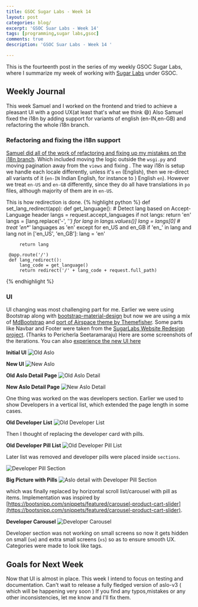 ```yaml
---
title: GSOC Sugar Labs - Week 14
layout: post
categories: blog/
excerpt: 'GSOC Suar Labs - Week 14'
tags: [programming,sugar labs,gsoc]
comments: true
description: 'GSOC Suar Labs - Week 14 '

---
```

This is the fourteenth post in the series of my weekly GSOC Sugar Labs, where I summarize my week of working with [Sugar Labs](https://www.sugarlabs.org) under GSOC.

## Weekly Journal 
This week Samuel and I worked on the frontend and tried to achieve a pleasant UI with a good UX(at least that's what we think :smile:)
Also Samuel fixed the i18n by adding support for variants of english (en-IN,en-GB) and refactoring the whole i18n branch.


### Refactoring and fixing the i18n support
[Samuel did all of the work of refactoring and fixing up my mistakes on the i18n branch](https://github.com/jatindhankhar/aslo-v3/commit/2010b87e9ecfeae0d7c0ddf3a72cc0895d02c9f9).
Which included moving the logic outside the `wsgi.py` and moving pagination away from the `views` and fixing . The way i18n is setup we handle each locale differently, unless it's `en` (English), then we re-direct all variants of it (`en-IN` Indian English, for instance to ) English `en`). However we treat `en-US` and `en-GB` differently, since they do all have translations in `po` files, although majority of them are in `en-US`. 

This is how redirection is done.
{% highlight python %}
def set_lang_redirect(app):
     def get_language():
         # Detect lang based on Accept-Language header
         langs = request.accept_languages
         if not langs:
             return 'en'
         langs = [lang.replace('-', '_') for lang in langs.values()]
         lang = langs[0]
         # treat 'en_*' languages as 'en' except for en_US and en_GB
         if 'en_' in lang and lang not in ['en_US', 'en_GB']:
             lang = 'en'
 
         return lang
 
     @app.route('/')
     def lang_redirect():
         lang_code = get_language()
         return redirect('/' + lang_code + request.full_path)
{% endhighlight %}


### UI
UI changing was most challenging part for me. Earlier we were using Bootstrap along with [bootstrap-material-design](https://github.com/FezVrasta/bootstrap-material-design) but now we are using a mix of [MdBootstrap](https://mdbootstrap.com/) and [port of Airspace theme by Themefisher](https://github.com/luminousrubyist/airspace-jekyll). Some parts like Navbar and Footer were taken from the [SugarLabs Website Redesign project](https://github.com/geekrypter/sugarLabsWebsiteRedesign). (Thanks to Pericherla Seetaramaraju)
Here are some screenshots of the iterations. You can also [experience the new UI here](http://aslo.jatindhankhar.in:5000/en/)


**Initial UI**
<img src="/images/gsoc-week-14/old_aslo.png" alt="Old Aslo">



**New UI**
<img src="/images/gsoc-week-14/new_aslo.png" alt="New Aslo">


**Old Aslo Detail Page**
<img src="/images/gsoc-week-14/old_aslo_detail.png" alt="Old Aslo Detail">


**New Aslo Detail Page**
<img src="/images/gsoc-week-14/new_aslo_detail.png" alt="New Aslo Detail">


One thing was worked on the was developers section. Earlier we used to show Developers in a vertical list, which extended the page length in some cases.


**Old Developer List**
<img src="/images/gsoc-week-14/old_developer_list.png" alt="Old Developer List">

Then I thought of replacing the developer card with pills.


**Old Developer Pill List**
<img src="/images/gsoc-week-14/old_developer_pill_list.png" alt="Old Developer Pill List">

Later list was removed and developer pills were placed inside `sections`.

<img src="/images/gsoc-week-14/developer_pill_section.png" alt="Developer Pill Section">


**Big Picture with Pills**
<img src="/images/gsoc-week-14/aslo_detail_pill.png" alt="Aslo detail with Developer Pill Section">


which was finally replaced by horizontal scroll list/carousel with pill as items. Implementation was inspired by  [https://bootsnipp.com/snippets/featured/carousel-product-cart-slider](https://bootsnipp.com/snippets/featured/carousel-product-cart-slider). 


**Developer Carousel**
<img src="/images/gsoc-week-14/developer_carousel.png" alt="Developer Carousel">

Developer section was not working on small screens so now it gets hidden on small (`sm`) and extra small screens (`xs`) so as to ensure smooth UX. 
Categories were made to look like tags.

## Goals for Next Week
Now that UI is almost in place. This week I intend to focus on testing and documentation. Can't wait to release a fully fledged version of aslo-v3 ( which will be happening very soon )
If you find any typos,mistakes or any other inconsistencies, let me know and I'll fix them.